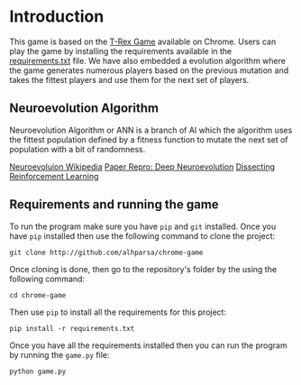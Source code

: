 # Introduction

This game is based on the [T-Rex Game](http://www.trex-game.skipser.com) available on Chrome. Users can play the game by installing the requirements available in the [requirements.txt](https://github.com/alhparsa/chrome-game/blob/master/requirements.txt) file. We have also embedded a evolution algorithm where the game generates numerous players based on the previous mutation and takes the fittest players and use them for the next set of players.

## Neuroevolution Algorithm

Neuroevolution Algorithm or ANN is a branch of AI which the algorithm uses the fittest population defined by a fitness function to mutate the next set of population with a bit of randomness.

[Neuroevoluion Wikipedia](https://en.wikipedia.org/wiki/Neuroevolution)
[Paper Repro: Deep Neuroevolution](https://towardsdatascience.com/paper-repro-deep-neuroevolution-756871e00a66)
[Dissecting Reinforcement Learning](https://mpatacchiola.github.io/blog/2017/03/14/dissecting-reinforcement-learning-5.html)

## Requirements and running the game

To run the program make sure you have `pip` and `git` installed. Once you have `pip` installed then use the following command to clone the project:

```
git clone http://github.com/alhparsa/chrome-game
```

Once cloning is done, then go to the repository's folder by the using the following command:

```
cd chrome-game
```

Then use `pip` to install all the requirements for this project:
```
pip install -r requirements.txt
```
Once you have all the requirements installed then you can run the program by running the `game.py` file:
```
python game.py
```
